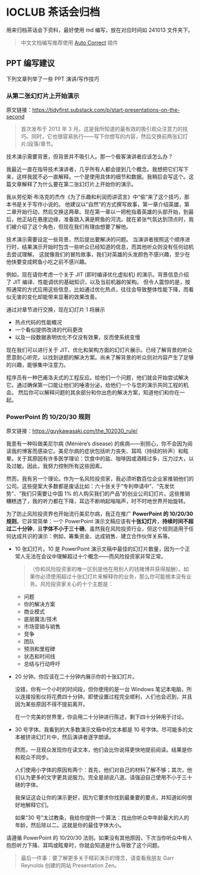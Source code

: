 # IOCLUB 茶话会归档

用来归档茶话会下资料，最好使用 md 编写，放在对应时间如 241013 文件夹下。

> 中文文档编写推荐使用 [Auto Correct](https://github.com/huacnlee/autocorrect) 插件

## PPT 编写建议

下列文章列举了一些 PPT 演讲/写作技巧

### 从第二张幻灯片上开始演示

原文链接：<https://tidyfirst.substack.com/p/start-presentations-on-the-second>

> 首次发布于 2013 年 3 月。这是我所知道的最有效的吸引观众注意力的技巧。同时，它也很容易执行——写下你想写的内容，然后交换前两张幻灯片/段落/章节。

技术演示需要背景，但背景并不吸引人。那一个极客演讲者应该怎么办？

我最近一直在指导技术演讲者，几乎所有人都会提到几个概念。我想把它们写下来，这样我就不必一直解释。一个是使用具体的细节和数据。我稍后会写这个。这篇文章解释了为什么要在第二张幻灯片上开始你的演示。

我从劳伦斯·布洛克的杰作《为了乐趣和利润而讲谎言》中“偷”来了这个技巧，那本书是关于写作小说的。
他建议以“自然”的方式撰写故事，第一章介绍英雄，第二章开始行动，然后交换这两章。现在第一章以一把枪指着英雄的头部开始，到最后，他正站在悬崖边缘，准备跳入满是鳄鱼的河流。就在紧张气氛达到顶点时，我们被介绍了这个角色，但现在我们有理由想要了解他。

技术演示需要设定一些背景，然后提出要解决的问题。
当演讲者按照这个顺序进行时，结果演示开始时包含一些听众已经知道的信息，而其他听众则没有任何动机去尝试理解。
这就像我们的冒险故事，我们对英雄的头发颜色不感兴趣，至少在他快要变成鳄鱼小吃之前不感兴趣。

例如，现在请你考虑一个关于 JIT (即时编译优化虚拟机) 的演示。背景信息介绍了 JIT 编译、性能调优的基础知识，以及当前机器的架构。
但令人震惊的是，按照通常的方式应用这些信息，比如通过优化热点，往往会导致整体性能下降，而看似无害的变化却能带来显著的效果改善。

通过对章节进行交换，现在幻灯片 1 将展示

- 热点代码的性能概况
- 一个看似提供改进的代码更改
- 以及一段数据表明优化不仅没有效果，反而使系统变慢

现在我们可以进行关于 JIT、优化和架构方面的幻灯片展示。已经了解背景的听众愿意耐心听完，以找到谜题的解决方案。尚未了解背景的听众则对内容产生了足够的兴趣，能够集中注意力。

程序员有一种巴甫洛夫式的工程反应。给他们一个问题，他们就会开始尝试解决它。通过确保第一口能让他们的唾液分泌，给他们一个与您的演示共同工程的机会。
然后你可以解释问题的其余部分和你出色的解决方案，知道他们和你在一起。

### PowerPoint 的 10/20/30 规则

原文链接：<https://guykawasaki.com/the_102030_rule/>

我患有一种叫做美尼尔病 (Ménière’s disease) 的疾病——别担心，你不会因为阅读我的博客而感染它。美尼尔病的症状包括听力丧失、耳鸣（持续的铃声）和眩晕。关于其原因有许多医学理论：饮食中的盐、咖啡因或酒精过多，压力过大，以及过敏。因此，我努力控制所有这些因素。

然而，我有另一个理论。作为一名风险投资家，我必须听数百位企业家推销他们的公司。这些提案大多数都是废话比如：六十张关于“专利申请中”、“先发优势”、“我们只需要让中国 1% 的人购买我们的产品”的创业公司幻灯片。这些推销糟糕透了，我的听力都在下降，耳边不断响起嗡嗡声，时不时地世界开始旋转。

为了防止风险投资界也开始流行美尼尔病，我正在推广 **PowerPoint 的 10/20/30 规则**。它非常简单：一个 PowerPoint 演示文稿应该有**十张幻灯片**，**持续时间不超过二十分钟**，且**字体不小于三十磅**。虽然我在风险投资行业，但这个规则适用于任何达成共识的演示：例如，筹集资金、达成销售、建立合作伙伴关系等。

- 10 张幻灯片。10 是 PowerPoint 演示文稿中最佳的幻灯片数量，因为一个正常人无法在会议中理解超过十个概念——而风险投资家非常正常。

  > （你和风险投资家的唯一区别是他在用别人的钱赌博并获得报酬）。如果你必须使用超过十张幻灯片来解释你的业务，那么你可能根本没有业务。风险投资家关心的十个主题是：

  - 问题
  - 你的解决方案
  - 商业模式
  - 底层魔法/技术
  - 市场营销与销售
  - 竞争
  - 团队
  - 预测和里程碑
  - 状态和时间线
  - 总结与行动呼吁

- 20 分钟。你应该在二十分钟内展示你的十张幻灯片。

  没错，你有一个小时的时间段，但你使用的是一台 Windows 笔记本电脑，所以连接投影仪将花费四十分钟。即使设置过程完全顺利，人们也会迟到，并且因为某些原因不得不提前离开。

  在一个完美的世界里，你会用二十分钟进行陈述，剩下四十分钟用于讨论。

- 30 号字体。我看到的大多数演示文稿中的文本都是 10 号字体。尽可能多的文本被挤进幻灯片中，然后演讲者逐字朗读。

  然而，一旦观众发现你在读文本，他们会比你说得更快地提前阅读。结果是你和观众不同步。

  人们使用小字体的原因有两个：首先，他们对自己的材料了解不够；其次，他们认为更多的文字更具说服力。完全是胡说八道。请强迫自己使用不小于三十磅的字体。

  我保证这会让你的演示更好，因为它要求你找到最重要的要点，并知道如何很好地解释它们。

  如果“30 号”太过教条，我给你提供一个算法：找出你听众中年龄最大的人的年龄，然后除以二。这就是你的最佳字体大小。

请遵循 PowerPoint 的 10/20/30 法则。如果没有其他原因，下次当你听众中有人抱怨听力下降、耳鸣或眩晕时，你就会知道是什么导致了这个问题。

> 最后一件事：要了解更多关于精彩演示的理念，请查看我朋友 Garr Reynolds 创建的网站 Presentation Zen。
